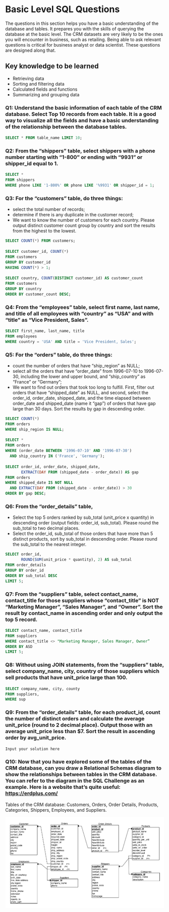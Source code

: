 # Basic Level SQL Questions
The questions in this section helps you have a basic understanding of the database and tables. It prepares you with the skills of querying the database at the basic level. The CRM datasets are very likely to be the ones you will encounter in business, such as retailing. Being able to ask relevant questions is critical for business analyst or data scientist. These questions are designed along that.

## Key knowledge to be learned
+ Retrieving data
+ Sorting and filtering data
+ Calculated fields and functions
+ Summarizing and grouping data


### Q1: Understand the basic information of each table of the CRM database. Select Top 10 records from each table. It is a good way to visualize all the fields and have a basic understanding of the relationship between the database tables. 

```sql
SELECT * FROM table_name LIMIT 10;

```

### Q2: From the “shippers” table, select shippers with a phone number starting with “1-800” or ending with “9931” or shipper_id equal to 1.

```sql
SELECT *
FROM shippers
WHERE phone LIKE '1-800%' OR phone LIKE '%9931' OR shipper_id = 1;

```

### Q3: For the “customers” table, do three things: 
+ select the total number of records; 
+ determine if there is any duplicate in the customer record; 
+ We want to know the number of customers for each country. Please output distinct customer count group by country and sort the results from the highest to the lowest.

```sql
SELECT COUNT(*) FROM customers;

SELECT customer_id, COUNT(*)
FROM customers
GROUP BY customer_id
HAVING COUNT(*) > 1;

SELECT country, COUNT(DISTINCT customer_id) AS customer_count
FROM customers
GROUP BY country
ORDER BY customer_count DESC;

```

### Q4: From the “employees” table, select first name, last name, and title of all employees with “country” as “USA” and with “title” as “Vice President, Sales”. 

```sql
SELECT first_name, last_name, title
FROM employees
WHERE country = 'USA' AND title = 'Vice President, Sales';

```

### Q5: For the “orders” table, do three things: 
+ count the number of orders that have “ship_region” as NULL; 
+ select all the orders that have “order_date” from 1996-07-10 to 1996-07-30, including the lower and upper bound, and “ship_country” as “France” or “Germany”;
+ We want to find out orders that took too long to fulfill. First, filter out orders that have “shipped_date” as NULL, and second, select the order_id, order_date, shipped_date, and the time elapsed between order_date and shipped_date (name it “gap”) of orders that have gap large than 30 days. Sort the results by gap in descending order.

```sql
SELECT COUNT(*)
FROM orders
WHERE ship_region IS NULL;

SELECT *
FROM orders
WHERE (order_date BETWEEN '1996-07-10' AND '1996-07-30')
  AND ship_country IN ('France', 'Germany');

SELECT order_id, order_date, shipped_date, 
       EXTRACT(DAY FROM (shipped_date - order_date)) AS gap
FROM orders
WHERE shipped_date IS NOT NULL
  AND EXTRACT(DAY FROM (shipped_date - order_date)) > 30
ORDER BY gap DESC;

```

### Q6:   From the “order_details” table, 
+ Select the top 5 orders ranked by sub_total (unit_price x quantity) in descending order (output fields: order_id, sub_total). Please round the sub_total to two decimal places.
+ Select the order_id, sub_total of those orders that have more than 5 distinct products, sort by sub_total in descending order. Please round the sub_total to the nearest integer.

```sql
SELECT order_id, 
       ROUND(SUM(unit_price * quantity), 2) AS sub_total
FROM order_details
GROUP BY order_id
ORDER BY sub_total DESC
LIMIT 5;

```

### Q7:   From the “suppliers” table, select contact_name, contact_title for those suppliers whose “contact_title” is NOT “Marketing Manager”, “Sales Manager”, and “Owner”. Sort the result by contact_name in ascending order and only output the top 5 record.

```sql
SELECT contact_name, contact_title
FROM suppliers
WHERE contact_title <> "Marketing Manager, Sales Manager, Owner”
ORDER BY ASD
LIMIT 5;
```

### Q8: Without using JOIN statements, from the “suppliers” table, select company_name, city, country of those suppliers which sell products that have unit_price large than 100.

```sql
SELECT company_name, city, county
FROM suppliers,
WHERE sup
```

### Q9: From the “order_details” table, for each product_id, count the number of distinct orders and calculate the average unit_price (round to 2 decimal place). Output those with an average unit_price less than $7. Sort the result in ascending order by avg_unit_price.

```sql
Input your solution here
```

### Q10: Now that you have explored some of the tables of the CRM database, can you draw a Relational Schemas diagram to show the relationships between tables in the CRM database. You can refer to the diagram in the SQL Challenge as an example. Here is a website that’s quite useful: https://erdplus.com/

Tables of the CRM database: Customers, Orders, Order Details, Products, Categories, Shippers, Employees, and Suppliers.

![alt text](image.png)
